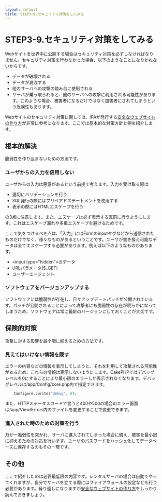 ```yaml
---
layout: default
title: STEP3-9.セキュリティ対策をしてみる
---
```

# STEP3-9.セキュリティ対策をしてみる

Webサイトを世界中に公開する場合はセキュリティ対策を必ずしなければなりません。セキュリティ対策を行わなかった場合、以下のようなことになりかねないからです。

* データが破壊される
* データが漏洩する
* 他のサーバへの攻撃の踏み台に使用される
 * サーバが乗っ取られると、他のサーバへの攻撃に利用される可能性があります。このような場合、被害者になるだけではなく加害者にされてしまうという危険性もあります。

Webサイトのセキュリティ対策に関しては、IPAが発行する[安全なウェブサイトの作り方](http://www.ipa.go.jp/security/vuln/websecurity.html)が非常に参考になります。ここでは基本的な対策方針と例を紹介します。

## 根本的解決

脆弱性を作り込まないための方法です。

### ユーザからの入力を信用しない

ユーザからの入力は悪意があるという前提で考えます。入力を受け取る際は

* 適切にバリデーションを行う
* SQL発行の際にはプリペアドステートメントを使用する
* 表示の際にはHTMLエスケープを行う

の3点に注意します。また、エスケープは必ず表示する直前に行うようにします。これはエスケープ漏れや多重エスケープを避けるためです。

ここで気をつけるべき点は、「入力」にはFormのinputタグなどから送信されたものだけでなく、様々なものがあるということです。ユーザが書き換え可能なデータは全てエスケープする必要があります。例えば以下のようなものがあります。

* &lt;input type="hidden"&gt;のデータ
* URLパラメータ($_GET)
* ユーザーエージェント

### ソフトウェアをバージョンアップする

ソフトウェアには脆弱性が存在し、日々アップデートパッチが公開されています。パッチが公開されることによって攻撃者にも脆弱性の存在が明らかになってしまうため、ソフトウェアは常に最新のバージョンにしておくことが大切です。

## 保険的対策

攻撃に対する影響を最小限に抑えるための方法です。

### 見えてはいけない情報を隠す

エラーの内容などの情報を表示してしまうと、それを利用して攻撃される可能性があるため、これらの情報は表示しないようにします。CakePHPではデバッグレベルを0にすることにより最小限のエラーしか表示されなくなります。デバッグレベルは/app/Config/core.php内で指定できます。

```php
    Configure::write('debug', 0);
```

また、HTTPステータスコードで言うと400や500の場合のエラー画面は/app/View/Errors内のファイルを変更することで変更できます。

### 進入された時のための対策を行う

万が一脆弱性を突かれ、サーバに進入されてしまった場合に備え、被害を最小限に抑えるための対策を行います。ユーザのパスワードをハッシュ化してデータベースに保存するのもその一環です。

## その他

ここで紹介したのは必要最低限の内容です。レンタルサーバの場合は自動でやってくれますが、自分でサーバを立てる際にはファイアウォールの設定なども行う必要があります。繰り返しになりますが[安全なウェブサイトの作り方](http://www.ipa.go.jp/security/vuln/websecurity.html)をしっかり読んでおきましょう。